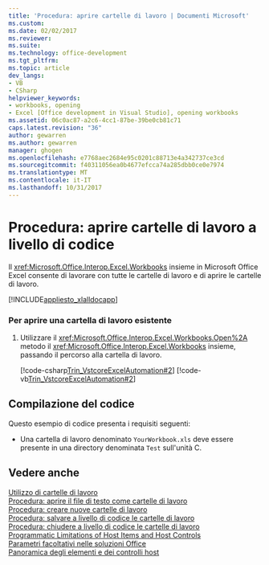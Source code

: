 ```yaml
---
title: 'Procedura: aprire cartelle di lavoro | Documenti Microsoft'
ms.custom: 
ms.date: 02/02/2017
ms.reviewer: 
ms.suite: 
ms.technology: office-development
ms.tgt_pltfrm: 
ms.topic: article
dev_langs:
- VB
- CSharp
helpviewer_keywords:
- workbooks, opening
- Excel [Office development in Visual Studio], opening workbooks
ms.assetid: 06c0ac87-a2c6-4cc1-87be-39be0cb81c71
caps.latest.revision: "36"
author: gewarren
ms.author: gewarren
manager: ghogen
ms.openlocfilehash: e7768aec2684e95c0201c88713e4a342737ce3cd
ms.sourcegitcommit: f40311056ea0b4677efcca74a285dbb0ce0e7974
ms.translationtype: MT
ms.contentlocale: it-IT
ms.lasthandoff: 10/31/2017
---
```

# <a name="how-to-programmatically-open-workbooks"></a>Procedura: aprire cartelle di lavoro a livello di codice
  Il <xref:Microsoft.Office.Interop.Excel.Workbooks> insieme in Microsoft Office Excel consente di lavorare con tutte le cartelle di lavoro e di aprire le cartelle di lavoro.  
  
 [!INCLUDE[appliesto_xlalldocapp](../vsto/includes/appliesto-xlalldocapp-md.md)]  
  
### <a name="to-open-an-existing-workbook"></a>Per aprire una cartella di lavoro esistente  
  
1.  Utilizzare il <xref:Microsoft.Office.Interop.Excel.Workbooks.Open%2A> metodo il <xref:Microsoft.Office.Interop.Excel.Workbooks> insieme, passando il percorso alla cartella di lavoro.  
  
     [!code-csharp[Trin_VstcoreExcelAutomation#2](../vsto/codesnippet/CSharp/Trin_VstcoreExcelAutomationCS/Sheet1.cs#2)]
     [!code-vb[Trin_VstcoreExcelAutomation#2](../vsto/codesnippet/VisualBasic/Trin_VstcoreExcelAutomation/Sheet1.vb#2)]  
  
## <a name="compiling-the-code"></a>Compilazione del codice  
 Questo esempio di codice presenta i requisiti seguenti:  
  
-   Una cartella di lavoro denominato `YourWorkbook.xls` deve essere presente in una directory denominata `Test` sull'unità C.  
  
## <a name="see-also"></a>Vedere anche  
 [Utilizzo di cartelle di lavoro](../vsto/working-with-workbooks.md)   
 [Procedura: aprire il file di testo come cartelle di lavoro](../vsto/how-to-programmatically-open-text-files-as-workbooks.md)   
 [Procedura: creare nuove cartelle di lavoro](../vsto/how-to-programmatically-create-new-workbooks.md)   
 [Procedura: salvare a livello di codice le cartelle di lavoro](../vsto/how-to-programmatically-save-workbooks.md)   
 [Procedura: chiudere a livello di codice le cartelle di lavoro](../vsto/how-to-programmatically-close-workbooks.md)   
 [Programmatic Limitations of Host Items and Host Controls](../vsto/programmatic-limitations-of-host-items-and-host-controls.md)   
 [Parametri facoltativi nelle soluzioni Office](../vsto/optional-parameters-in-office-solutions.md)   
 [Panoramica degli elementi e dei controlli host](../vsto/host-items-and-host-controls-overview.md)  
  
  